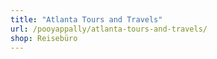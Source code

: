 ```yaml
---
title: "Atlanta Tours and Travels"
url: /pooyappally/atlanta-tours-and-travels/
shop: Reisebüro
---
```

